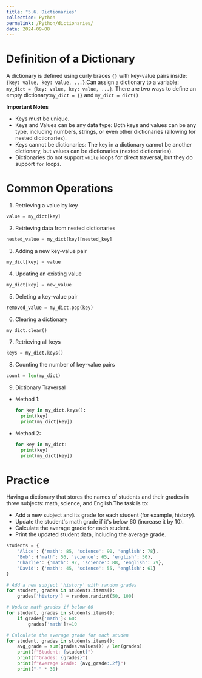 ```yaml
---
title: "5.6. Dictionaries"
collection: Python
permalink: /Python/dictionaries/
date: 2024-09-08
---
```


# Definition of a Dictionary
A dictionary is defined using curly braces `{}` with key-value pairs inside: `{key: value, key: value, ...}`.Can assign a dictionary to a variable: `my_dict = {key: value, key: value, ...}`.
There are two ways to define an empty dictionary:`my_dict = {}` and `my_dict = dict()`

**Important Notes**
- Keys must be unique.
- Keys and Values can be any data type: Both keys and values can be any type, including numbers, strings, or even other dictionaries (allowing for nested dictionaries).
- Keys cannot be dictionaries: The key in a dictionary cannot be another dictionary, but values can be dictionaries (nested dictionaries).
- Dictionaries do not support `while` loops for direct traversal, but they do support `for` loops.

# Common Operations
1. Retrieving a value by key
```python
value = my_dict[key]
```
2. Retrieving data from nested dictionaries
```python
nested_value = my_dict[key][nested_key]
```
3. Adding a new key-value pair
```python
my_dict[key] = value
```
4. Updating an existing value
```python
my_dict[key] = new_value
```
5. Deleting a key-value pair
```python
removed_value = my_dict.pop(key)
```
6. Clearing a dictionary
```python
my_dict.clear()
```
7. Retrieving all keys
```python
keys = my_dict.keys()
```
8. Counting the number of key-value pairs
```python
count = len(my_dict)
```
9. Dictionary Traversal
- Method 1:
  ```python
  for key in my_dict.keys():
    print(key)
    print(my_dict[key])
  ```
- Method 2:
  ```python
  for key in my_dict:
    print(key)
    print(my_dict[key])
  ```
  
# Practice

Having a dictionary that stores the names of students and their grades in three subjects: math, science, and English.The task is to:
- Add a new subject and its grade for each student (for example, history).
- Update the student's math grade if it's below 60 (increase it by 10).
- Calculate the average grade for each student.
- Print the updated student data, including the average grade.
  
```python
students = {
    'Alice': {'math': 85, 'science': 90, 'english': 78},
    'Bob': {'math': 56, 'science': 65, 'english': 50},
    'Charlie': {'math': 92, 'science': 88, 'english': 79},
    'David': {'math': 45, 'science': 55, 'english': 61}
}

# Add a new subject 'history' with random grades
for student, grades in students.items():
    grades['history'] = random.randint(50, 100)

# Update math grades if below 60
for student, grades in students.items():
    if grades['math']< 60:
        grades['math']+=10 

# Calculate the average grade for each studen
for student, grades in students.items():
    avg_grade = sum(grades.values()) / len(grades)
    print(f"Student: {student}")
    print(f"Grades: {grades}")
    print(f"Average Grade: {avg_grade:.2f}")
    print("-" * 30)
```